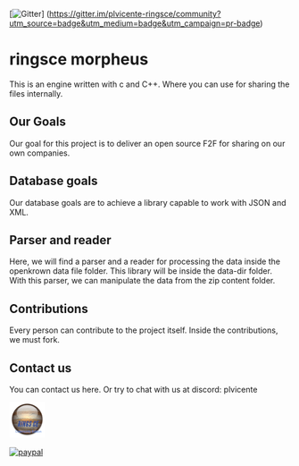 [![Gitter](https://badges.gitter.im/plvicente-ringsce/community.svg)]
(https://gitter.im/plvicente-ringsce/community?utm_source=badge&utm_medium=badge&utm_campaign=pr-badge)

#  ringsce morpheus
This is an engine written with c and C++. Where you can use for sharing the files internally. 

## Our Goals
Our goal for this project is to deliver an open source F2F for sharing on our own companies.

## Database goals

Our database goals are to achieve a library capable to work with JSON and XML.

## Parser and reader
Here, we will find a parser and a reader for processing the data inside the openkrown data file folder. This library will be inside the data-dir folder. With this parser, we can manipulate the data from the zip content folder.

## Contributions
Every person can contribute to the project itself. Inside the contributions, we must fork.

## Contact us
You can contact us here. Or try to chat with us at discord: plvicente

![Screenshot](RINGSCE_v2.png)

[![paypal](https://www.paypalobjects.com/en_US/i/btn/btn_donateCC_LG.gif)](pdvicente@gleentech.com)

